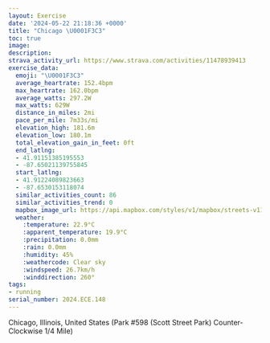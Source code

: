 ```yaml
---
layout: Exercise
date: '2024-05-22 21:18:36 +0000'
title: "Chicago \U0001F3C3"
toc: true
image:
description:
strava_activity_url: https://www.strava.com/activities/11478939413
exercise_data:
  emoji: "\U0001F3C3"
  average_heartrate: 152.4bpm
  max_heartrate: 162.0bpm
  average_watts: 297.2W
  max_watts: 629W
  distance_in_miles: 2mi
  pace_per_mile: 7m33s/mi
  elevation_high: 181.6m
  elevation_low: 180.1m
  total_elevation_gain_in_feet: 0ft
  end_latlng:
  - 41.91151385195553
  - -87.65021139755845
  start_latlng:
  - 41.91224089823663
  - -87.6530153118074
  similar_activities_count: 86
  similar_activities_trend: 0
  mapbox_image_url: https://api.mapbox.com/styles/v1/mapbox/streets-v11/static/path-5+787af2-1.0(o%7Bx~F%7Ck~uO%3F_BOi%40AMPMXe%40p%40_Ah%40_AB%5BJg%40AgBJG%40E%3FoA%40GZKEsK%40kCCu%40BiCOiBDuAFOJIZ%40nA%3FNDFTBf%40EpCBz%40HVLRVNR%40l%40C%5EIVQN%5BFa%40OiDIWOOSIYAg%40Dk%40LMLOb%40FpDBNHRRTXFz%40EXGTOP%5BBO%3Fw%40GiBCa%40Q%5BKGKE%5BAg%40Be%40HKFKHK%5EAX%40lBFz%40HTRTPFP%40nAQXSJS%40a%40CoBGaAKSMOSESAe%40Dm%40HONIRE%5E%3FpA%40bAB%5EPZNLRDP%3FfAKTOPUBY%3Fk%40EyBG_%40KUKISGoA%40WAYE%5BMG%3Fi%40Be%40AYBGDGPQDIHARPxCFtCGfEAnFBnE),pin-s-s+e5b22e(-87.65135,41.91176),pin-s-f+89ae00(-87.64859000000003,41.91101999999999)/auto/800x800?access_token=pk.eyJ1Ijoiam9zaGJlY2ttYW4iLCJhIjoiY205eWR2aDd1MWZ6djJrbXc4a3M0bWZleiJ9.XiG9OWkNcZk2QzjJbxLB4A
  weather:
    :temperature: 22.9°C
    :apparent_temperature: 19.9°C
    :precipitation: 0.0mm
    :rain: 0.0mm
    :humidity: 45%
    :weathercode: Clear sky
    :windspeed: 26.7km/h
    :winddirection: 260°
tags:
- running
serial_number: 2024.ECE.148
---
```

Chicago, Illinois, United States (Park #598 (Scott Street Park) Counter-Clockwise 1/4 Mile)
